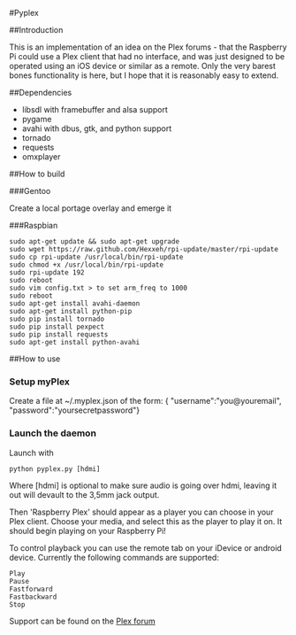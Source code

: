 #Pyplex

##Introduction

This is an implementation of an idea on the Plex forums - that the Raspberry Pi
could use a Plex client that had no interface, and was just designed to be 
operated using an iOS device or similar as a remote. Only the very barest bones
functionality is here, but I hope that it is reasonably easy to extend.

##Dependencies

+ libsdl with framebuffer and alsa support
+ pygame
+ avahi with dbus, gtk, and python support
+ tornado
+ requests
+ omxplayer

##How to build

###Gentoo

Create a local portage overlay and emerge it

###Raspbian

	sudo apt-get update && sudo apt-get upgrade
	sudo wget https://raw.github.com/Hexxeh/rpi-update/master/rpi-update
	sudo cp rpi-update /usr/local/bin/rpi-update
	sudo chmod +x /usr/local/bin/rpi-update 
	sudo rpi-update 192
	sudo reboot
	sudo vim config.txt > to set arm_freq to 1000
	sudo reboot
	sudo apt-get install avahi-daemon
	sudo apt-get install python-pip
	sudo pip install tornado
	sudo pip install pexpect
	sudo pip install requests
	sudo apt-get install python-avahi 
	
##How to use

### Setup myPlex

Create a file at ~/.myplex.json of the form:
 { "username":"you@youremail",
   "password":"yoursecretpassword"}

### Launch the daemon

Launch with 

    python pyplex.py [hdmi]

Where [hdmi] is optional to make sure audio is going
over hdmi, leaving it out will devault to the 3,5mm jack output.

Then 'Raspberry Plex' should appear as a player you can choose in your Plex
client. Choose your media, and select this as the player to play it on. It should 
begin playing on your Raspberry Pi! 

To control playback you can use the remote tab on your iDevice or android device.
Currently the following commands are supported:
```
Play
Pause
Fastforward
Fastbackward
Stop
```

Support can be found on the [Plex forum][plexForum] 


[plexForum]: http://forums.plexapp.com/index.php/topic/35906-raspberry-pi
